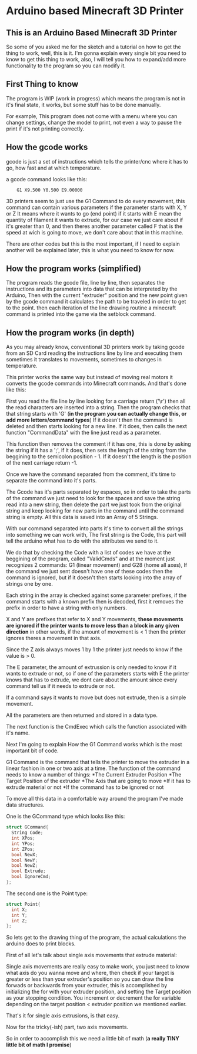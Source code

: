 # Arduino based Minecraft 3D Printer 

## This is an Arduino Based Minecraft 3D Printer

So some of you asked me for the sketch and a tutorial
on how to get the thing to work, well, this is it. I'm gonna
explain every single bit you need to know to get this thing to
work, also, I will tell you how to expand/add more functionality
to the program so you can modify it.

## First Thing to know
The program is WIP (work in progress) which means the program is
not in it's final state, it works, but some stuff has to be done
manually.

For example, This program does not come with a menu where you can
change settings, change the model to print, not even a way to pause
the print if it's not printing correctly.

## How the gcode works
gcode is just a set of instructions which tells the printer/cnc
where it has to go, how fast and at which temperature. 

a gcode command looks like this:

```gcode
	G1 X9.500 Y0.500 E9.00000
```

3D printers seem to just use the G1 Command to do every movement,
this command can contain various parameters if the parameter starts
with X, Y or Z It means where it wants to go (end point) if it 
starts with E mean the quantity of filament it wants to extrude,
for our case we just care about if it's greater than 0, and then
theres another parameter called F that is the speed at wich is going
to move, we don't care about that in this machine.

There are other codes but this is the most important, if I need to
explain another will be explained later, this is what you need to
know for now. 

## How the program works (simplified)

The program reads the gcode file, line by line, then separates
the instructions and its parameters into data that can be
interpreted by the Arduino, Then with the current "extruder"
position and the new point given by the gcode command it
calculates the path to be traveled in order to get to the point.
then each iteration of the line drawing routine a minecraft command
is printed into the game via the setblock command.  

## How the program works (in depth)
As you may already know, conventional 3D printers work by taking 
gcode from an SD Card reading the instructions line by line and 
executing them sometimes it translates to movements, sometimes to
changes in temperature.

This printer works the same way but instead of moving real motors
it converts the gcode commands into Minecraft commands. And that's
done like this:

First you read the file line by line looking for a carriage
return ('\r') then all the read characters are inserted into a string.
Then the program checks that that string starts with 'G' (**in the program you can actually change this, or add more letters/command types**)
If it doesn't then the command is deleted and then starts
looking for a new line. If it does, then calls the next function
"CommandData" with the line just read as a parameter.

This function then removes the comment if it has one, this is done by
asking the string if it has a ';', if it does, then sets the length 
of the string from the beggining to the semicolon position - 1.
If it doesn't the length is the position of the next carriage return -1.

Once we have the command separated from the comment, it's time to
separate the command into it's parts.

The Gcode has it's parts separated by espaces, so in order to take the parts
of the command we just need to look for the spaces and save the string read
into a new string, then delete the part we just took from the original string
and keep looking for new parts in the command until the command string is empty.
All this data is saved into an Array of 5 Strings.

With our command separated into parts it's time to convert all the strings into
something we can work with, The first string is the Code, this part will tell the
arduino what has to do with the attributes we send to it.

We do that by checking the Code with a list of codes we have at the beggining
of the program, called "ValidCmds" and at the moment just recognizes 2 commands:
G1 (linear movement) and G28 (home all axes), If the command we just sent doesn't
have one of these codes then the command is ignored, but if it doesn't then starts
looking into the array of strings one by one.

Each string in the array is checked against some parameter prefixes, if the command
starts with a known prefix then is decoded, first it removes the prefix in order to 
have a string with only numbers.

X and Y are prefixes that refer to X and Y movements, **these movements are ignored if the printer wants to move less than a block in any given direction**
in other words, if the amount of movement is < 1 then the printer ignores theres a movement in that axis.

Since the Z axis always moves 1 by 1 the printer just needs to know if the value is > 0.

The E parameter, the amount of extrussion is only needed to know if it wants to extrude or not, so if one of the parameters starts with E the printer knows
that has to extrude, we dont care about the amount since every command tell us if it needs to extrude or not.

If a command says it wants to move but does not extrude, then is a simple movement. 

All the parameters are then returned and stored in a data type.

The next function is the CmdExec which calls the function associated with it's name.

Next I'm going to explain How the G1 Command works which is the most important bit of code.

G1 Command is the command that tells the printer to move the extruder in a linear fashion in one or two axis at a time.
The function of the command needs to know a number of things:
*The Current Extruder Position
*The Target Position of the extruder
*The Axis that are going to move
*If it has to extrude material or not
*If the command has to be ignored or not

To move all this data in a comfortable way around the program I've made data structures.

One is the GCommand type which looks like this:
```C++
struct GCommand{
  String Code;
  int XPos;
  int YPos;
  int ZPos;
  bool NewX;
  bool NewY;
  bool NewZ;
  bool Extrude;
  bool IgnoreCmd;
};
```

The second one is the Point type:
```C++
struct Point{
  int X;
  int Y;
  int Z;
};
```
So lets get to the drawing thing of the program, the actual calculations the arduino does to print blocks.

First of all let's talk about single axis movements that extrude material:

Single axis movements are really easy to make work, you just need to know what axis do you wanna move and where, then check if your target is greater or less than your extruder's position
so you can draw the line forwads or backwards from your extruder, this is accomplished by initializing the for with your extruder position, and setting the Target position as your stopping condition.
You increment or decrement the for variable depending on the target position < extruder position we mentioned earlier. 

That's it for single axis extrusions, is that easy.

Now for the tricky(-ish) part, two axis movements.

So in order to accomplish this we need a little bit of math (**a really TINY little bit of math I promise**)

